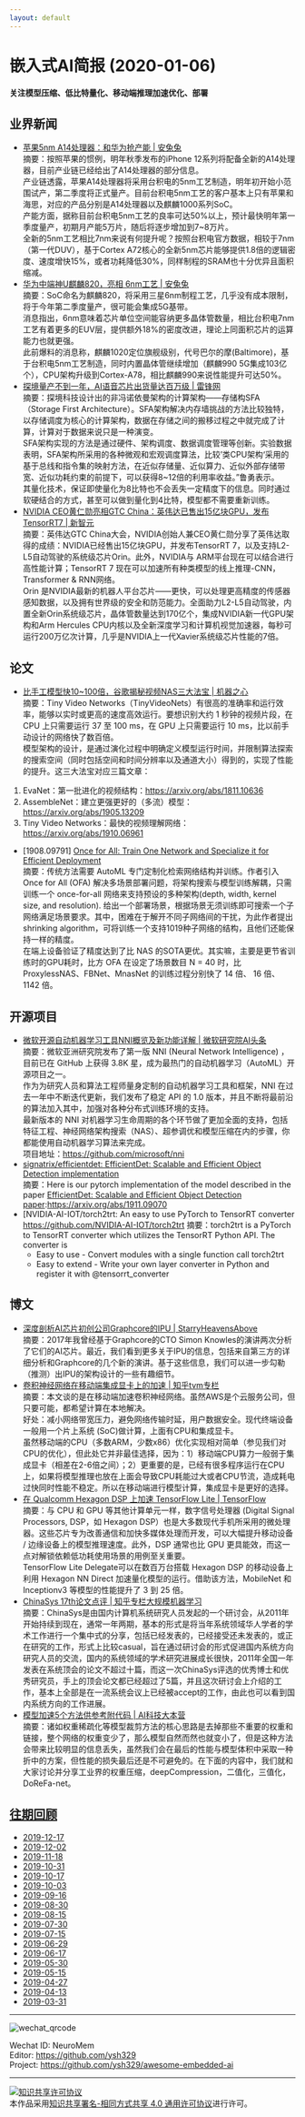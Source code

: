 ```yaml
---
layout: default
---
```


# 嵌入式AI简报 (2020-01-06)

**关注模型压缩、低比特量化、移动端推理加速优化、部署**  


## 业界新闻

- [苹果5nm A14处理器：和华为抢产能 | 安兔兔](https://mp.weixin.qq.com/s/Msww0DBSM4qd-kPtDJK1KA)  
摘要：按照苹果的惯例，明年秋季发布的iPhone 12系列将配备全新的A14处理器，目前产业链已经给出了A14处理器的部分信息。  
产业链透露，苹果A14处理器将采用台积电的5nm工艺制造，明年初开始小范围试产，第二季度将正式量产。目前台积电5nm工艺的客户基本上只有苹果和海思，对应的产品分别是A14处理器以及麒麟1000系列SoC。  
产能方面，据称目前台积电5nm工艺的良率可达50%以上，预计最快明年第一季度量产，初期月产能5万片，随后将逐步增加到7~8万片。  
全新的5nm工艺相比7nm来说有何提升呢？按照台积电官方数据，相较于7nm（第一代DUV），基于Cortex A72核心的全新5nm芯片能够提供1.8倍的逻辑密度、速度增快15%，或者功耗降低30%，同样制程的SRAM也十分优异且面积缩减。  
- [华为中端神U麒麟820，亮相 6nm工艺 | 安兔兔](https://mp.weixin.qq.com/s/taUeCMJSRtzaeG6_z-h6UA)  
摘要：SoC命名为麒麟820，将采用三星6nm制程工艺，几乎没有成本限制，将于今年第二季度量产，很可能会集成5G基带。  
消息指出，6nm意味着芯片单位空间能容纳更多晶体管数量，相比台积电7nm工艺有着更多的EUV层，提供额外18%的密度改进，理论上同面积芯片的运算能力也就更强。  
此前爆料的消息称，麒麟1020定位旗舰级别，代号巴尔的摩(Baltimore)，基于台积电5nm工艺制造，同时内置晶体管继续增加（麒麟990 5G集成103亿个），CPU架构升级到Cortex-A78，相比麒麟990来说性能提升可达50%。
- [探境量产不到一年，AI语音芯片出货量达百万级 | 雷锋网](https://mp.weixin.qq.com/s/mt5YWJs7Tv_uYAud6W19KQ)  
摘要：探境科技设计出的非冯诺依曼架构的计算架构——存储构SFA（Storage First Architecture）。SFA架构解决内存墙挑战的方法比较独特，以存储调度为核心的计算架构，数据在存储之间的搬移过程之中就完成了计算，计算对于数据来说只是一种演变。  
SFA架构实现的方法是通过硬件、架构调度、数据调度管理等创新。实验数据表明，SFA架构所采用的各种微观和宏观调度算法，比较’类CPU架构‘采用的基于总线和指令集的映射方法，在近似存储量、近似算力、近似外部存储带宽、近似功耗约束的前提下，可以获得8~12倍的利用率收益。”鲁勇表示。  
其量化技术，保证即使量化为8比特也不会丢失一定精度下的信息。同时通过软硬结合的方式，甚至可以做到量化到4比特，模型都不需要重新训练。  
- [NVIDIA CEO黄仁勋亮相GTC China：英伟达已售出15亿块GPU，发布TensorRT7 | 新智元](https://mp.weixin.qq.com/s/hIGFeQVSgAbvlpCc2OzKdg)  
摘要：英伟达GTC China大会，NVIDIA创始人兼CEO黄仁勋分享了英伟达取得的成绩：NVIDIA已经售出15亿块GPU，并发布TensorRT 7，以及支持L2-L5自动驾驶的系统级芯片Orin。此外，NVIDIA与 ARM平台现在可以结合进行高性能计算；TensorRT 7 现在可以加速所有种类模型的线上推理-CNN，Transformer & RNN网络。  
Orin 是NVIDIA最新的机器人平台芯片——更快，可以处理更高精度的传感器感知数据，以及拥有世界级的安全和防范能力。全面助力L2-L5自动驾驶，内置全新Orin系统级芯片，晶体管数量达到170亿个，集成NVIDIA新一代GPU架构和Arm Hercules CPU内核以及全新深度学习和计算机视觉加速器，每秒可运行200万亿次计算，几乎是NVIDIA上一代Xavier系统级芯片性能的7倍。  

## 论文

- [比手工模型快10~100倍，谷歌揭秘视频NAS三大法宝 | 机器之心](https://mp.weixin.qq.com/s/0kGJfKARKs2TuIQ4YJYbUA)  
摘要：Tiny Video Networks（TinyVideoNets）有很高的准确率和运行效率，能够以实时或更高的速度高效运行。要想识别大约 1 秒钟的视频片段，在 CPU 上只需要运行 37 至 100 ms，在 GPU 上只需要运行 10 ms，比以前手动设计的网络快了数百倍。  
模型架构的设计，是通过演化过程中明确定义模型运行时间，并限制算法探索的搜索空间（同时包括空间和时间分辨率以及通道大小）得到的，实现了性能的提升。这三大法宝对应三篇文章：  
1. EvaNet：第一批进化的视频结构：https://arxiv.org/abs/1811.10636  
2. AssembleNet：建立更强更好的（多流）模型：https://arxiv.org/abs/1905.13209  
3. Tiny Video Networks：最快的视频理解网络：https://arxiv.org/abs/1910.06961  
- [1908.09791] [Once for All: Train One Network and Specialize it for Efficient Deployment](https://arxiv.org/abs/1908.09791)  
摘要：传统方法需要 AutoML 专门定制化检索网络结构并训练。作者引入 Once for All (OFA) 解决多场景部署问题，将架构搜索与模型训练解耦，只需训练一个 once-for-all 网络来支持预设的多种架构(depth, width, kernel size, and resolution). 给出一个部署场景，根据场景无须训练即可搜索一个子网络满足场景要求。其中，困难在于解开不同子网络间的干扰，为此作者提出 shrinking algorithm，可将训练一个支持1019种子网络的结构，且他们还能保持一样的精度。    
在端上设备验证了精度达到了比 NAS 的SOTA更优。其实嘛，主要是更节省训练时的GPU耗时，比方 OFA 在设定了场景数目 N = 40 时，比 ProxylessNAS、FBNet、MnasNet 的训练过程分别快了 14 倍、 16 倍、 1142 倍。  

## 开源项目


- [微软开源自动机器学习工具NNI概览及新功能详解 | 微软研究院AI头条](https://mp.weixin.qq.com/s/7_KRT-rRojQbNuJzkjFMuA)  
摘要：微软亚洲研究院发布了第一版 NNI (Neural Network Intelligence) ，目前已在 GitHub 上获得 3.8K 星，成为最热门的自动机器学习（AutoML）开源项目之一。  
作为为研究人员和算法工程师量身定制的自动机器学习工具和框架，NNI 在过去一年中不断迭代更新，我们发布了稳定 API 的 1.0 版本，并且不断将最前沿的算法加入其中，加强对各种分布式训练环境的支持。  
最新版本的 NNI 对机器学习生命周期的各个环节做了更加全面的支持，包括特征工程、神经网络架构搜索（NAS）、超参调优和模型压缩在内的步骤，你都能使用自动机器学习算法来完成。  
项目地址：https://github.com/microsoft/nni  
- [signatrix/efficientdet: EfficientDet: Scalable and Efficient Object Detection implementation](https://github.com/signatrix/efficientdet)  
摘要：Here is our pytorch implementation of the model described in the paper [EfficientDet: Scalable and Efficient Object Detection paper](https://arxiv.org/abs/1911.09070):https://arxiv.org/abs/1911.09070  
- [NVIDIA-AI-IOT/torch2trt: An easy to use PyTorch to TensorRT converter
https://github.com/NVIDIA-AI-IOT/torch2trt
摘要：torch2trt is a PyTorch to TensorRT converter which utilizes the TensorRT Python API. The converter is  
  - Easy to use - Convert modules with a single function call torch2trt  
  - Easy to extend - Write your own layer converter in Python and register it with @tensorrt_converter  

## 博文

- [深度剖析AI芯片初创公司Graphcore的IPU | StarryHeavensAbove](https://mp.weixin.qq.com/s/qP0zsSA7SQWXDqWGEAXmOg)  
摘要：2017年我曾经基于Graphcore的CTO Simon Knowles的演讲两次分析了它们的AI芯片。最近，我们看到更多关于IPU的信息，包括来自第三方的详细分析和Graphcore的几个新的演讲。基于这些信息，我们可以进一步勾勒（推测）出IPU的架构设计的一些有趣细节。  
- [卷积神经网络在移动端集成显卡上的加速 | 知乎tvm专栏](https://zhuanlan.zhihu.com/p/99660496)  
摘要：本文谈的是在移动端加速卷积神经网络。虽然AWS是个云服务公司，但只要可能，都希望计算在本地解决。  
好处：减小网络带宽压力，避免网络传输时延，用户数据安全。现代终端设备一般用一个片上系统 (SoC)做计算，上面有CPU和集成显卡。  
虽然移动端的CPU（多数ARM，少数x86）优化实现相对简单（参见我们对CPU的优化），但此处它并非最佳选择，因为：1）移动端CPU算力一般弱于集成显卡（相差在2-6倍之间）；2）更重要的是，已经有很多程序运行在CPU上，如果将模型推理也放在上面会导致CPU耗能过大或者CPU节流，造成耗电过快同时性能不稳定。所以在移动端进行模型计算，集成显卡是更好的选择。  
- [在 Qualcomm Hexagon DSP 上加速 TensorFlow Lite | TensorFlow](https://mp.weixin.qq.com/s/MZxzx-4Y2ZWFy050I7HQ6Q)  
摘要：与 CPU 和 GPU 等其他计算单元一样，数字信号处理器 (Digital Signal Processors, DSP，如 Hexagon DSP）也是大多数现代手机所采用的微处理器。这些芯片专为改善通信和加快多媒体处理而开发，可以大幅提升移动设备 / 边缘设备上的模型推理速度。此外，DSP 通常也比 GPU 更具能效，而这一点对解锁依赖低功耗使用场景的用例至关重要。  
TensorFlow Lite Delegate可以在数百万台搭载 Hexagon DSP 的移动设备上利用 Hexagon NN Direct 加速量化模型的运行。借助该方法，MobileNet 和 Inceptionv3 等模型的性能提升了 3 到 25 倍。  
- [ChinaSys 17th论文点评 | 知乎专栏大规模机器学习](https://zhuanlan.zhihu.com/p/98704479)  
摘要：ChinaSys是由国内计算机系统研究人员发起的一个研讨会，从2011年开始持续到现在，通常一年两期，基本的形式是将当年系统领域华人学者的学术工作进行一个集中式的分享，包括已经发表的，已经接受还未发表的，或正在研究的工作，形式上比较casual，旨在通过研讨会的形式促进国内系统方向研究人员的交流，国内的系统领域的学术研究进展成长很快，2011年全国一年发表在系统顶会的论文不超过十篇，而这一次ChinaSys评选的优秀博士和优秀研究员，手上的顶会论文都已经超过了5篇，并且这次研讨会上介绍的工作，基本上全部是在一流系统会议上已经被accept的工作，由此也可以看到国内系统方向的工作进展。  
- [模型加速5个方法供参考附代码 | AI科技大本营](https://mp.weixin.qq.com/s/RpTQ4lirj0mlMUFeM8mrtw)  
摘要：诸如权重稀疏化等模型裁剪方法的核心思路是去掉那些不重要的权重和链接，整个网络的权重变少了，那么模型自然而然也就变小了，但是这种方法会带来比较明显的信息丢失，虽然我们会在最后的性能与模型体积中采取一种折中的方案，但性能的损失最后还是不可避免的。在下面的内容中，我们就和大家讨论并分享工业界的权重压缩，deepCompression，二值化，三值化，DoReFa-net。

## [往期回顾](https://github.com/ysh329/awesome-embedded-ai)

- [2019-12-17](https://github.com/ysh329/awesome-embedded-ai/blob/master/embedded-ai-report/2019-12-17.md)
- [2019-12-02](https://github.com/ysh329/awesome-embedded-ai/blob/master/embedded-ai-report/2019-12-02.md)
- [2019-11-18](https://github.com/ysh329/awesome-embedded-ai/blob/master/embedded-ai-report/2019-11-18.md)
- [2019-10-31](https://github.com/ysh329/awesome-embedded-ai/blob/master/embedded-ai-report/2019-10-31.md)
- [2019-10-17](https://github.com/ysh329/awesome-embedded-ai/blob/master/embedded-ai-report/2019-10-17.md)  
- [2019-10-03](https://github.com/ysh329/awesome-embedded-ai/blob/master/embedded-ai-report/2019-10-03.md)  
- [2019-09-16](https://github.com/ysh329/awesome-embedded-ai/blob/master/embedded-ai-report/2019-09-16.md)
- [2019-08-30](https://github.com/ysh329/awesome-embedded-ai/blob/master/embedded-ai-report/2019-08-30.md)
- [2019-08-15](https://github.com/ysh329/awesome-embedded-ai/blob/master/embedded-ai-report/2019-08-15.md)
- [2019-07-30](https://github.com/ysh329/awesome-embedded-ai/blob/master/embedded-ai-report/2019-07-30.md)
- [2019-07-15](https://github.com/ysh329/awesome-embedded-ai/blob/master/embedded-ai-report/2019-07-15.md)
- [2019-06-29](https://github.com/ysh329/awesome-embedded-ai/blob/master/embedded-ai-report/2019-06-29.md)
- [2019-06-17](https://github.com/ysh329/awesome-embedded-ai/blob/master/embedded-ai-report/2019-06-17.md)
- [2019-05-30](https://github.com/ysh329/awesome-embedded-ai/blob/master/embedded-ai-report/2019-05-30.md)  
- [2019-05-15](https://github.com/ysh329/awesome-embedded-ai/blob/master/embedded-ai-report/2019-05-15.md)  
- [2019-04-27](https://github.com/ysh329/awesome-embedded-ai/blob/master/embedded-ai-report/2019-04-27.md)  
- [2019-04-13](https://github.com/ysh329/awesome-embedded-ai/blob/master/embedded-ai-report/2019-04-13.md)  
- [2019-03-31](https://github.com/ysh329/awesome-embedded-ai/blob/master/embedded-ai-report/2019-03-31.md)  

----

![wechat_qrcode](../wechat_qrcode.jpg)

Wechat ID: NeuroMem  
Editor: https://github.com/ysh329  
Project: https://github.com/ysh329/awesome-embedded-ai  

----

<a rel="license" href="http://creativecommons.org/licenses/by-sa/4.0/"><img alt="知识共享许可协议" style="border-width:0" src="https://i.creativecommons.org/l/by-sa/4.0/88x31.png" /></a><br />本作品采用<a rel="license" href="http://creativecommons.org/licenses/by-sa/4.0/">知识共享署名-相同方式共享 4.0 通用许可协议</a>进行许可。
